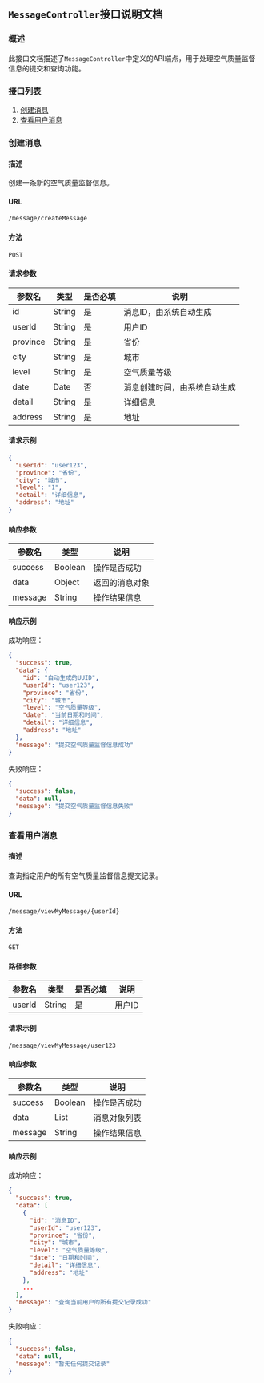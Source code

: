 ## `MessageController`接口说明文档

### 概述

此接口文档描述了`MessageController`中定义的API端点，用于处理空气质量监督信息的提交和查询功能。

### 接口列表

1. [创建消息](#创建消息)
2. [查看用户消息](#查看用户消息)

### 创建消息

#### 描述

创建一条新的空气质量监督信息。

#### URL

`/message/createMessage`

#### 方法

`POST`

#### 请求参数

| 参数名   | 类型   | 是否必填 | 说明                         |
| -------- | ------ | -------- | ---------------------------- |
| id       | String | 是       | 消息ID，由系统自动生成       |
| userId   | String | 是       | 用户ID                       |
| province | String | 是       | 省份                         |
| city     | String | 是       | 城市                         |
| level    | String | 是       | 空气质量等级                 |
| date     | Date   | 否       | 消息创建时间，由系统自动生成 |
| detail   | String | 是       | 详细信息                     |
| address  | String | 是       | 地址                         |

#### 请求示例

```json
{
  "userId": "user123",
  "province": "省份",
  "city": "城市",
  "level": "1",
  "detail": "详细信息",
  "address": "地址"
}
```

#### 响应参数

| 参数名  | 类型    | 说明           |
| ------- | ------- | -------------- |
| success | Boolean | 操作是否成功   |
| data    | Object  | 返回的消息对象 |
| message | String  | 操作结果信息   |

#### 响应示例

成功响应：

```json
{
  "success": true,
  "data": {
    "id": "自动生成的UUID",
    "userId": "user123",
    "province": "省份",
    "city": "城市",
    "level": "空气质量等级",
    "date": "当前日期和时间",
    "detail": "详细信息",
    "address": "地址"
  },
  "message": "提交空气质量监督信息成功"
}
```

失败响应：

```json
{
  "success": false,
  "data": null,
  "message": "提交空气质量监督信息失败"
}
```

### 查看用户消息

#### 描述

查询指定用户的所有空气质量监督信息提交记录。

#### URL

`/message/viewMyMessage/{userId}`

#### 方法

`GET`

#### 路径参数

| 参数名 | 类型   | 是否必填 | 说明   |
| ------ | ------ | -------- | ------ |
| userId | String | 是       | 用户ID |

#### 请求示例

`/message/viewMyMessage/user123`

#### 响应参数

| 参数名  | 类型    | 说明         |
| ------- | ------- | ------------ |
| success | Boolean | 操作是否成功 |
| data    | List    | 消息对象列表 |
| message | String  | 操作结果信息 |

#### 响应示例

成功响应：

```json
{
  "success": true,
  "data": [
    {
      "id": "消息ID",
      "userId": "user123",
      "province": "省份",
      "city": "城市",
      "level": "空气质量等级",
      "date": "日期和时间",
      "detail": "详细信息",
      "address": "地址"
    },
    ...
  ],
  "message": "查询当前用户的所有提交记录成功"
}
```

失败响应：

```json
{
  "success": false,
  "data": null,
  "message": "暂无任何提交记录"
}
```
